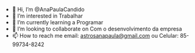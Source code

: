 - 👋 Hi, I’m @AnaPaulaCandido
- 👀 I’m interested in Trabalhar 
- 🌱 I’m currently learning a Programar
- 💞️ I’m looking to collaborate on Com o desenvolvimento da empresa
- 📫 How to reach me email: astrosanapaula@gmail.com ou Celular: 85-99734-8242

<!---
AnaPaulaCandido/AnaPaulaCandido is a ✨ special ✨ repository because its `README.md` (this file) appears on your GitHub profile.
You can click the Preview link to take a look at your changes.
--->
